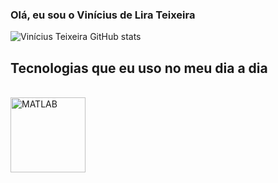 ### Olá, eu sou o Vinícius de Lira Teixeira

![Vinícius Teixeira GitHub stats](https://github-readme-stats.vercel.app/api?username=vteixeira007&show_icons=true&theme=highcontrast)

## Tecnologias que eu uso no meu dia a dia

<div style="display: inline_block"><br/>
  <a href="https://www.mathworks.com/products/matlab.html" target="_blank">
    <img align="center" alt="MATLAB" src="https://upload.wikimedia.org/wikipedia/commons/2/21/Matlab_Logo.png" width="120"/>
  </a>
</div>



